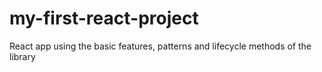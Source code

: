 # my-first-react-project
React app using the basic features, patterns and lifecycle methods of the library
